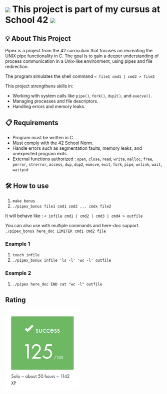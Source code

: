 # <img src="https://logowik.com/content/uploads/images/423918.logowik.com.webp" style="width: 40px; height: auto;"> This project is part of my cursus at School 42 <img src="https://logowik.com/content/uploads/images/423918.logowik.com.webp" style="width: 40px; height: auto;">

## 💡 About This Project

Pipex is a project from the 42 curriculum that focuses on recreating the UNIX pipe functionality in C. The goal is to gain a deeper understanding of process communication in a Unix-like environment, using pipes and file redirection.

The program simulates the shell command `< file1 cmd1 | cmd2 > file2`

This project strengthens skills in:
- Working with system calls like `pipe()`, `fork()`, `dup2()`, and `execve()`.
- Managing processes and file descriptors.
- Handling errors and memory leaks.

## 📋 Requirements

- Program must be written in C.
- Must comply with the 42 School Norm.
- Handle errors such as segmentation faults, memory leaks, and unexpected program exits.
- External functions authorized : `open`, `close`, `read`, `write`, `malloc`, `free`, `perror`, `strerror`, `access`, `dup`, `dup2`, `execve`, `exit`, `fork`, `pipe`, `unlink`, `wait`, `waitpid`

## 🛠️ How to use

1. `make bonus`
2. `./pipex_bonus file1 cmd1 cmd2 ... cmdx file2`

It will behave like : 
`< infile cmd1 | cmd2 | cmd3 | cmd4 > outfile`

You can also use with multiple commands and here-doc support. `./pipex_bonus here_doc LIMITER cmd1 cmd2 file`

### Example 1

1. `touch infile`
2. `./pipex_bonux infile 'ls -l' 'wc -l' outfile`

### Example 2

1. `./pipex here_doc END cat "wc -l" outfile`

## Rating

![Rating](./ressources/rating.png)
